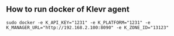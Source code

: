 ## How to run docker of Klevr agent
```
sudo docker -e K_API_KEY="1231" -e K_PLATFORM="1231" -e K_MANAGER_URL="http://192.168.2.100:8090" -e K_ZONE_ID="13123" 
```
